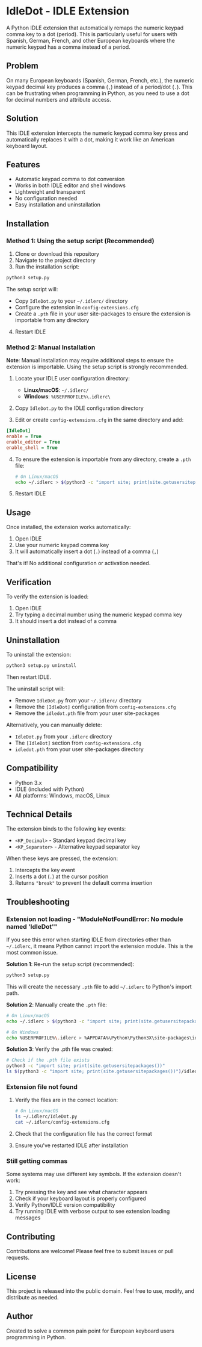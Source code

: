 # IdleDot - IDLE Extension

A Python IDLE extension that automatically remaps the numeric keypad comma key to a dot (period). This is particularly useful for users with Spanish, German, French, and other European keyboards where the numeric keypad has a comma instead of a period.

## Problem

On many European keyboards (Spanish, German, French, etc.), the numeric keypad decimal key produces a comma (`,`) instead of a period/dot (`.`). This can be frustrating when programming in Python, as you need to use a dot for decimal numbers and attribute access.

## Solution

This IDLE extension intercepts the numeric keypad comma key press and automatically replaces it with a dot, making it work like an American keyboard layout.

## Features

- Automatic keypad comma to dot conversion
- Works in both IDLE editor and shell windows
- Lightweight and transparent
- No configuration needed
- Easy installation and uninstallation

## Installation

### Method 1: Using the setup script (Recommended)

1. Clone or download this repository
2. Navigate to the project directory
3. Run the installation script:

```bash
python3 setup.py
```

The setup script will:
- Copy `IdleDot.py` to your `~/.idlerc/` directory
- Configure the extension in `config-extensions.cfg`
- Create a `.pth` file in your user site-packages to ensure the extension is importable from any directory

4. Restart IDLE

### Method 2: Manual Installation

**Note**: Manual installation may require additional steps to ensure the extension is importable. Using the setup script is strongly recommended.

1. Locate your IDLE user configuration directory:
   - **Linux/macOS**: `~/.idlerc/`
   - **Windows**: `%USERPROFILE%\.idlerc\`

2. Copy `IdleDot.py` to the IDLE configuration directory

3. Edit or create `config-extensions.cfg` in the same directory and add:

```ini
[IdleDot]
enable = True
enable_editor = True
enable_shell = True
```

4. To ensure the extension is importable from any directory, create a `.pth` file:
   ```bash
   # On Linux/macOS
   echo ~/.idlerc > $(python3 -c "import site; print(site.getusersitepackages())")/idledot.pth
   ```

5. Restart IDLE

## Usage

Once installed, the extension works automatically:

1. Open IDLE
2. Use your numeric keypad comma key
3. It will automatically insert a dot (`.`) instead of a comma (`,`)

That's it! No additional configuration or activation needed.

## Verification

To verify the extension is loaded:

1. Open IDLE
2. Try typing a decimal number using the numeric keypad comma key
3. It should insert a dot instead of a comma

## Uninstallation

To uninstall the extension:

```bash
python3 setup.py uninstall
```

Then restart IDLE.

The uninstall script will:
- Remove `IdleDot.py` from your `~/.idlerc/` directory
- Remove the `[IdleDot]` configuration from `config-extensions.cfg`
- Remove the `idledot.pth` file from your user site-packages

Alternatively, you can manually delete:
- `IdleDot.py` from your `.idlerc` directory
- The `[IdleDot]` section from `config-extensions.cfg`
- `idledot.pth` from your user site-packages directory

## Compatibility

- Python 3.x
- IDLE (included with Python)
- All platforms: Windows, macOS, Linux

## Technical Details

The extension binds to the following key events:
- `<KP_Decimal>` - Standard keypad decimal key
- `<KP_Separator>` - Alternative keypad separator key

When these keys are pressed, the extension:
1. Intercepts the key event
2. Inserts a dot (`.`) at the cursor position
3. Returns `"break"` to prevent the default comma insertion

## Troubleshooting

### Extension not loading - "ModuleNotFoundError: No module named 'IdleDot'"

If you see this error when starting IDLE from directories other than `~/.idlerc`, it means Python cannot import the extension module. This is the most common issue.

**Solution 1**: Re-run the setup script (recommended):
```bash
python3 setup.py
```

This will create the necessary `.pth` file to add `~/.idlerc` to Python's import path.

**Solution 2**: Manually create the `.pth` file:
```bash
# On Linux/macOS
echo ~/.idlerc > $(python3 -c "import site; print(site.getusersitepackages())")/idledot.pth

# On Windows
echo %USERPROFILE%\.idlerc > %APPDATA%\Python\Python3X\site-packages\idledot.pth
```

**Solution 3**: Verify the .pth file was created:
```bash
# Check if the .pth file exists
python3 -c "import site; print(site.getusersitepackages())"
ls $(python3 -c "import site; print(site.getusersitepackages())")/idledot.pth
```

### Extension file not found

1. Verify the files are in the correct location:
   ```bash
   # On Linux/macOS
   ls ~/.idlerc/IdleDot.py
   cat ~/.idlerc/config-extensions.cfg
   ```

2. Check that the configuration file has the correct format

3. Ensure you've restarted IDLE after installation

### Still getting commas

Some systems may use different key symbols. If the extension doesn't work:

1. Try pressing the key and see what character appears
2. Check if your keyboard layout is properly configured
3. Verify Python/IDLE version compatibility
4. Try running IDLE with verbose output to see extension loading messages

## Contributing

Contributions are welcome! Please feel free to submit issues or pull requests.

## License

This project is released into the public domain. Feel free to use, modify, and distribute as needed.

## Author

Created to solve a common pain point for European keyboard users programming in Python.
